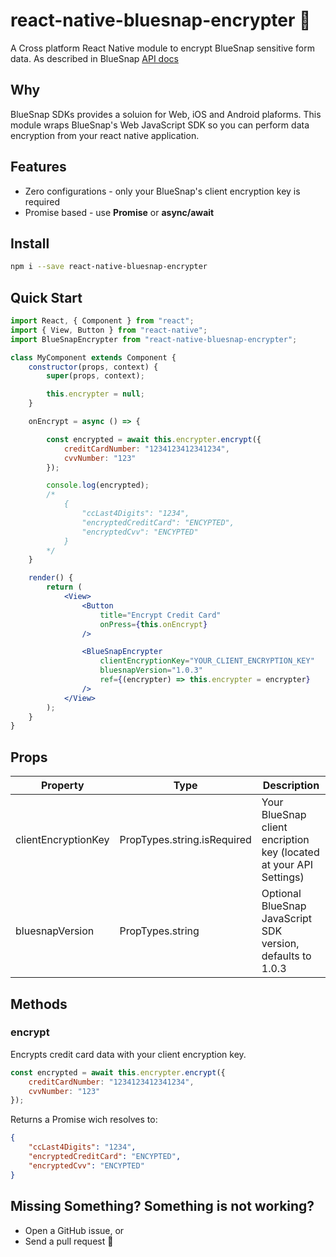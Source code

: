 # react-native-bluesnap-encrypter 🔐
A Cross platform React Native module to encrypt BlueSnap sensitive form data. As described in BlueSnap [API docs](https://developers.bluesnap.com/docs/client-side-encryption#section-implementing-client-side-encryption-in-your-web-form)


## Why

BlueSnap SDKs provides a soluion for Web, iOS and Android plaforms. This module wraps BlueSnap's Web JavaScript SDK so you can perform data encryption from your react native application.

## Features

- Zero configurations - only your BlueSnap's client encryption key is required
- Promise based - use **Promise** or **async/await**

## Install

```bash
npm i --save react-native-bluesnap-encrypter
```

## Quick Start

```jsx
import React, { Component } from "react";
import { View, Button } from "react-native";
import BlueSnapEncrypter from "react-native-bluesnap-encrypter";

class MyComponent extends Component {
    constructor(props, context) {
        super(props, context);

        this.encrypter = null;
    }

    onEncrypt = async () => {

        const encrypted = await this.encrypter.encrypt({
            creditCardNumber: "1234123412341234",
            cvvNumber: "123"
        });

        console.log(encrypted);
        /*
            {
                "ccLast4Digits": "1234",
                "encryptedCreditCard": "ENCYPTED",
                "encryptedCvv": "ENCYPTED"
            }
        */
    }

    render() {
        return (
            <View>
                <Button
                    title="Encrypt Credit Card"
                    onPress={this.onEncrypt}
                />

                <BlueSnapEncrypter
                    clientEncryptionKey="YOUR_CLIENT_ENCRYPTION_KEY"
                    bluesnapVersion="1.0.3"
                    ref={(encrypter) => this.encrypter = encrypter}
                />
            </View>
        );
    }
}
```
## Props
| Property | Type | Description |
| --- | --- | --- |
|clientEncryptionKey | PropTypes.string.isRequired | Your BlueSnap client encription key (located at your API Settings)|
|bluesnapVersion | PropTypes.string | Optional BlueSnap JavaScript SDK version, defaults to 1.0.3|

## Methods
### encrypt

Encrypts credit card data with your client encryption key.  

```js
const encrypted = await this.encrypter.encrypt({
    creditCardNumber: "1234123412341234",
    cvvNumber: "123"
});
```
Returns a Promise wich resolves to:

```json
{
    "ccLast4Digits": "1234",
    "encryptedCreditCard": "ENCYPTED",
    "encryptedCvv": "ENCYPTED"
}
```

## Missing Something? Something is not working?
* Open a GitHub issue, or
* Send a pull request 🤩